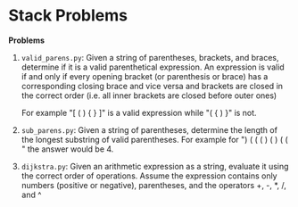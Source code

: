 # Stack Problems


__Problems__

1. `valid_parens.py`: Given a string of parentheses, brackets, and braces, determine if it is a valid parenthetical expression. An expression is valid if and only if every opening bracket (or parenthesis or brace) has a corresponding closing brace and vice versa and brackets are closed in the correct order (i.e. all inner brackets are closed before outer ones) 

    For example "[ ( ) { } ]" is a valid expression while "( { ) }" is not.
    

2. `sub_parens.py`: Given a string of parentheses, determine the length of the longest substring of valid parentheses. For example for ") ( ( ( ) ( ) ( ( " the answer would be 4.

3. `dijkstra.py`: Given an arithmetic expression as a string, evaluate it using the correct order of operations. Assume the expression contains only numbers (positive or negative), parentheses, and the operators +, -, *, /, and ^